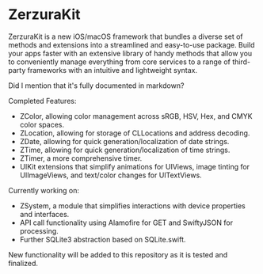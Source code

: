 # ZerzuraKit
ZerzuraKit is a new iOS/macOS framework that bundles a diverse set of methods and extensions into a streamlined and easy-to-use package. Build your apps faster with an extensive library of handy methods that allow you to conveniently manage everything from core services to a range of third-party frameworks with an intuitive and lightweight syntax.

Did I mention that it's fully documented in markdown?

Completed Features:
- ZColor, allowing color management across sRGB, HSV, Hex, and CMYK color spaces.
- ZLocation, allowing for storage of CLLocations and address decoding.
- ZDate, allowing for quick generation/localization of date strings.
- ZTime, allowing for quick generation/localization of time strings.
- ZTimer, a more comprehensive timer.
- UIKit extensions that simplify animations for UIViews, image tinting for UIImageViews, and text/color changes for UITextViews.

Currently working on:
- ZSystem, a module that simplifies interactions with device properties and interfaces.
- API call functionality using Alamofire for GET and SwiftyJSON for processing.
- Further SQLite3 abstraction based on SQLite.swift.

New functionality will be added to this repository as it is tested and finalized.
